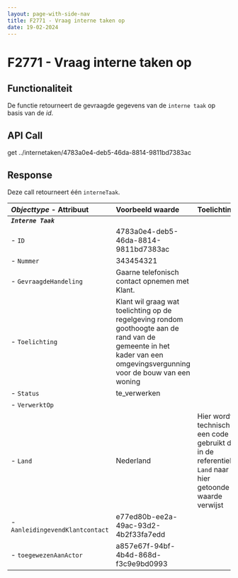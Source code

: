 ```yaml
---
layout: page-with-side-nav
title: F2771 - Vraag interne taken op
date: 19-02-2024
---
```


# F2771 - Vraag interne taken op

## Functionaliteit

De functie retourneert de gevraagde gegevens van de `interne taak` op basis van de *id*.

## API Call

get ../internetaken/4783a0e4-deb5-46da-8814-9811bd7383ac

## Response 

Deze call retourneert één `interneTaak`.

| ***Objecttype*** - Attribuut | Voorbeeld waarde | Toelichting |
| :----------- | :----------- | :----------- |
| ***`Interne Taak`*** | | |
| - `ID` | 4783a0e4-deb5-46da-8814-9811bd7383ac | |
| - `Nummer` | 343454321 | |
| - `GevraagdeHandeling` | Gaarne telefonisch contact opnemen met Klant. | |
| - `Toelichting` | Klant wil graag wat toelichting op de regelgeving rondom goothoogte aan de rand van de gemeente in het kader van een omgevingsvergunning voor de bouw van een woning | 
| - `Status` | te_verwerken | |
| - `VerwerktOp` | | |
| - `Land` | Nederland | Hier wordt technisch een code gebruikt die in de referentielijst `Land` naar de hier getoonde waarde verwijst |
| - `AanleidingevendKlantcontact` | e77ed80b-ee2a-49ac-93d2-4b2f33fa7edd | |
| - `toegewezenAanActor` | a857e67f-94bf-4b4d-868d-f3c9e9bd0993 | | 
